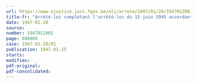 ```yaml
---
url: https://www.ejustice.just.fgov.be/eli/arrete/1947/01/20/1947012001/justel
title-fr: "Arrêté-loi complétant l'arrêté-loi du 15 juin 1945 accordant une allocation-secours aux grands invalides civils de la guerre"
date: 1947-01-20
source:
number: 1947012001
page: 888888
case: 1947-01-20/01
publication: 1947-01-25
starts:
modifies:
pdf-original:
pdf-consolidated:
---
```


